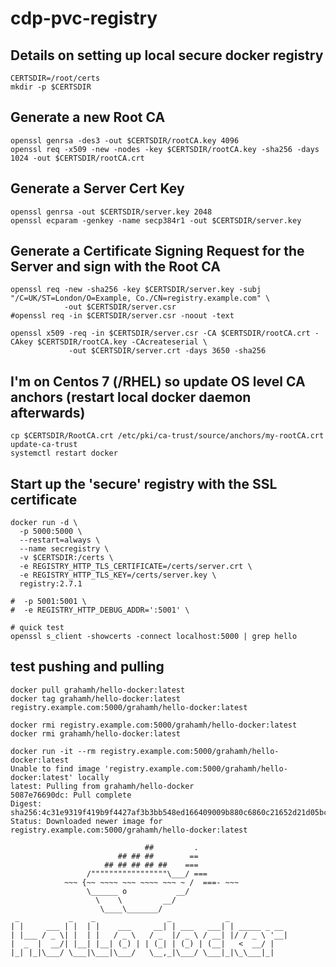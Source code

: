 # cdp-pvc-registry

## Details on setting up local secure docker registry
```
CERTSDIR=/root/certs
mkdir -p $CERTSDIR

```


## Generate a new Root CA
```
openssl genrsa -des3 -out $CERTSDIR/rootCA.key 4096
openssl req -x509 -new -nodes -key $CERTSDIR/rootCA.key -sha256 -days 1024 -out $CERTSDIR/rootCA.crt

```


## Generate a Server Cert Key
```
openssl genrsa -out $CERTSDIR/server.key 2048
openssl ecparam -genkey -name secp384r1 -out $CERTSDIR/server.key

```


## Generate a Certificate Signing Request for the Server and sign with the Root CA
```
openssl req -new -sha256 -key $CERTSDIR/server.key -subj "/C=UK/ST=London/O=Example, Co./CN=registry.example.com" \
            -out $CERTSDIR/server.csr
#openssl req -in $CERTSDIR/server.csr -noout -text

openssl x509 -req -in $CERTSDIR/server.csr -CA $CERTSDIR/rootCA.crt -CAkey $CERTSDIR/rootCA.key -CAcreateserial \
             -out $CERTSDIR/server.crt -days 3650 -sha256

```


## I'm on Centos 7 (/RHEL) so update OS level CA anchors (restart local docker daemon afterwards)
```
cp $CERTSDIR/RootCA.crt /etc/pki/ca-trust/source/anchors/my-rootCA.crt
update-ca-trust
systemctl restart docker

```


## Start up the 'secure' registry with the SSL certificate
```
docker run -d \
  -p 5000:5000 \
  --restart=always \
  --name secregistry \
  -v $CERTSDIR:/certs \
  -e REGISTRY_HTTP_TLS_CERTIFICATE=/certs/server.crt \
  -e REGISTRY_HTTP_TLS_KEY=/certs/server.key \
  registry:2.7.1

#  -p 5001:5001 \
#  -e REGISTRY_HTTP_DEBUG_ADDR=':5001' \

# quick test
openssl s_client -showcerts -connect localhost:5000 | grep hello
```


## test pushing and pulling
```
docker pull grahamh/hello-docker:latest
docker tag grahamh/hello-docker:latest registry.example.com:5000/grahamh/hello-docker:latest

docker rmi registry.example.com:5000/grahamh/hello-docker:latest
docker rmi grahamh/hello-docker:latest

docker run -it --rm registry.example.com:5000/grahamh/hello-docker:latest
Unable to find image 'registry.example.com:5000/grahamh/hello-docker:latest' locally
latest: Pulling from grahamh/hello-docker
5087e76690dc: Pull complete
Digest: sha256:4c31e9319f419b9f4427af3b3bb548ed166409009b880c6860c21652d21d05bc
Status: Downloaded newer image for registry.example.com:5000/grahamh/hello-docker:latest

                              ##         .
                        ## ## ##        ==
                     ## ## ## ## ##    ===
                 /"""""""""""""""""\___/ ===
            ~~~ {~~ ~~~~ ~~~ ~~~~ ~~~ ~ /  ===- ~~~
                 \______ o           __/
                   \    \         __/
                    \____\_______/
 _           _    _                _            _
| |     ___ | |  | |    ___     __| | ___   ___| | _____ _ __
| |___ / _ \| |  | |   / _ \   / _  |/ _ \ / __| |/ / _ \ '__|
|  _  |  __/| |__| |__| (_) | | (_| | (_) | (__|   <  __/ |
|_| |_|\___/ \___|\___|\___/   \__,_|\___/ \___|_|\_\___|_|

```
